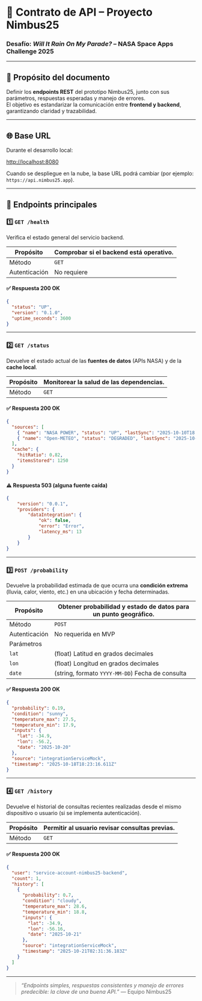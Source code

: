 # 🔌 Contrato de API – Proyecto Nimbus25  
### Desafío: *Will It Rain On My Parade?* – NASA Space Apps Challenge 2025

---

## 🎯 Propósito del documento

Definir los **endpoints REST** del prototipo Nimbus25, junto con sus parámetros, respuestas esperadas y manejo de errores.  
El objetivo es estandarizar la comunicación entre **frontend y backend**, garantizando claridad y trazabilidad.

---

## 🌐 Base URL

Durante el desarrollo local:

[http://localhost:8080](http://localhost:8080)

Cuando se despliegue en la nube, la base URL podrá cambiar (por ejemplo: `https://api.nimbus25.app`).

---

## 📍 Endpoints principales

### 1️⃣ `GET /health`

Verifica el estado general del servicio backend.

| Propósito | Comprobar si el backend está operativo. |
|------------|------------------------------------------|
| Método | `GET` |
| Autenticación | No requiere |

#### ✅ Respuesta 200 OK
```json
{
  "status": "UP",
  "version": "0.1.0",
  "uptime_seconds": 3600
}
````

---

### 2️⃣ `GET /status`

Devuelve el estado actual de las **fuentes de datos** (APIs NASA) y de la **cache local**.

| Propósito | Monitorear la salud de las dependencias. |
| --------- | ---------------------------------------- |
| Método    | `GET`                                    |

#### ✅ Respuesta 200 OK

```json
{
  "sources": [
    { "name": "NASA POWER", "status": "UP", "lastSync": "2025-10-10T18:00:00Z" },
    { "name": "Open-METEO", "status": "DEGRADED", "lastSync": "2025-10-10T17:45:00Z" }
  ],
  "cache": {
    "hitRatio": 0.82,
    "itemsStored": 1250
  }
}
```

#### ⚠️ Respuesta 503 (alguna fuente caída)

```json
{
    "version": "0.0.1",
    "providers": {
        "dataIntegration": {
            "ok": false,
            "error": "Error",
            "latency_ms": 13
        }
    }
}
```

---

### 3️⃣ `POST /probability`

Devuelve la probabilidad estimada de que ocurra una **condición extrema** (lluvia, calor, viento, etc.) en una ubicación y fecha determinadas.

| Propósito     | Obtener probabilidad y estado de datos para un punto geográfico. |
| ------------- | ---------------------------------------------------------------- |
| Método        | `POST`                                                            |
| Autenticación | No requerida en MVP                                              |
| Parámetros    |                                                                  |
| `lat`         | (float) Latitud en grados decimales                              |
| `lon`         | (float) Longitud en grados decimales                             |
| `date`        | (string, formato `YYYY-MM-DD`) Fecha de consulta                 |

#### ✅ Respuesta 200 OK

```json
{
  "probability": 0.19,
  "condition": "sunny",
  "temperature_max": 27.5,
  "temperature_min": 17.9,
  "inputs": {
    "lat": -34.9,
    "lon": -56.2,
    "date": "2025-10-20"
  },
  "source": "integrationServiceMock",
  "timestamp": "2025-10-18T18:23:16.611Z"
}
```

---

### 4️⃣ `GET /history`

Devuelve el historial de consultas recientes realizadas desde el mismo dispositivo o usuario (si se implementa autenticación).

| Propósito | Permitir al usuario revisar consultas previas. |
| --------- | ---------------------------------------------- |
| Método    | `GET`                                          |

#### ✅ Respuesta 200 OK

```json
{
  "user": "service-account-nimbus25-backend",
  "count": 1,
  "history": [
    {
      "probability": 0.7,
      "condition": "cloudy",
      "temperature_max": 28.6,
      "temperature_min": 18.8,
      "inputs": {
        "lat": -34.9,
        "lon": -56.16,
        "date": "2025-10-21"
      },
      "source": "integrationServiceMock",
      "timestamp": "2025-10-21T02:31:36.183Z"
    }
  ]
}
```

---

> *“Endpoints simples, respuestas consistentes y manejo de errores predecible: la clave de una buena API.”*
> — Equipo Nimbus25
